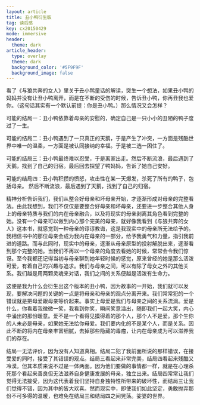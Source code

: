 ```yaml
---
layout: article
title: 丑小鸭衍生版
tag: 读后感
key: cx20150429
mode: immersive
header:
  theme: dark
article_header:
  type: overlay
  theme: dark
  background_color: '#5F9F9F'
  background_image: false
---
```


看了《与狼共奔的女人》里关于丑小鸭童话的解读，突生一个想法，如果丑小鸭的妈妈并没有让丑小鸭离开，而是在不断的受伤的时候，告诉丑小鸭，你再丑我也爱你。（这句话其实有一个默认前提：你是丑小鸭。）那么情况又会怎样？

<!--more-->

可能的结局一：丑小鸭依靠着母亲的安慰的，确定自己是一只小小的丑陋的鸭子度过了一生。

可能的结局二：丑小鸭遇到了一只真正的天鹅，于是产生了冲突，一方面是残酷世界中唯一的温柔，一方面是被认同接纳的幸福。于是被二选一困住了。

可能的结局三：丑小鸭最终难以忍受，于是离家出走。然后不断流浪，最后遇到了天鹅，找到了自己的归宿。最后回去探望了鸭妈妈，告诉了她自己安好。

可能的结局四：丑小鸭积攒的愤怒，攻击性在某一天爆发，杀死了所有的鸭子，包括母亲。 然后不断流浪，最后遇到了天鹅，找到了自己的归宿。

​    精神分析告诉我们，我们从整合好母亲和坏母亲开始，才逐渐形成对母亲的完整看法。由此我想到，我们不仅仅是要整合好母亲和坏母亲，还要进一步整合其他人身上的母亲特质与我们的内在母亲融合，以及将现实的母亲剥离其角色看到完整的她。没有一个母亲可以做到内心那个完美的母亲，就好像我看到《与狼共奔的女人》这本书，就感觉到一种母亲的谆谆教诲，这是我现实中的母亲所无法给予的。我相信书中的那位母亲会成为我内在母亲的一部分，给予我勇气和力量，指引我前进的道路。而与此同时，现实中的母亲，逐渐从母亲原型的投射解脱出来，逐渐看到那个完整的她。当我们不再以一个母亲的角度去看她的时候，常常会令我们惊讶。至今我都还记得当初与母亲聊到她年轻时候的感觉，原来曾经的她是那么活泼可爱，有着自己的兴趣与追求。我们与母亲之间，可以有除了母女之外的其他关系。我们越是用两颗灵魂来对话，我们之间的关系便越是活泼有生命力。

​    这便是我为什么会衍生出这个版本的丑小鸭，因为故事的一开始，我们就可以发现，要解决问题的关键的一点是将母亲和母亲的观点分离开来。我们常常犯的一个错误就是把母爱跟母亲等价起来。事实上母爱是我们与母亲之间的关系流淌。爱是什么，你看着我微微一笑，我看到你笑，瞬间笑意溢出，随即我们一起大笑，内心中涌出的那份暖意。爱不是一个看得见摸得着的那个人，那个人不是爱。那个生你的人未必是母亲，如果她无法给你母爱。我们要内化的不是某个人，而是关系。因此不断的将内在母亲丰富细腻，去掉那些隐藏的毒瘤，让内在母亲成为可以滋养我们的存在。

​    结局一无法评价，因为没有人知道真相。结局二犯了我前面所说的那样错误，在接受爱的同时，接受了其错误的观点。结局三看起来非常完美，结局四看起来残酷又冷漠。但其本质来说不过是一体两面。因为他们要做的事情都一样，就是在心理杀死那个看起来善良但无法滋养自身健康发展的母亲，独立出来。结局四常常让我们觉得无法接受，因为这代表着我们坚持自身独特性所带来的破坏性，而结局三让我们觉得不错，因为其中的皆大欢喜。然而现实中，即使我们如此坚定，勇敢抛弃那份不可多得的温暖，也难免在结局三和结局四之间晃荡。娑婆的世界。